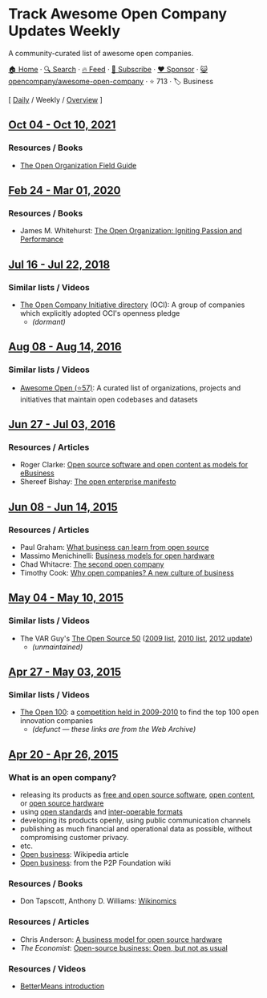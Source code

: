# Track Awesome Open Company Updates Weekly

A community-curated list of awesome open companies.

[🏠 Home](/README.md) · [🔍 Search](https://www.trackawesomelist.com/search/) · [🔥 Feed](https://www.trackawesomelist.com/opencompany/awesome-open-company/week/rss.xml) · [📮 Subscribe](https://trackawesomelist.us17.list-manage.com/subscribe?u=d2f0117aa829c83a63ec63c2f&id=36a103854c) · [❤️  Sponsor](https://github.com/sponsors/theowenyoung) · [😺 opencompany/awesome-open-company](https://github.com/opencompany/awesome-open-company) · ⭐ 713 · 🏷️ Business

[ [Daily](/content/opencompany/awesome-open-company/README.md) / Weekly / [Overview](/content/opencompany/awesome-open-company/readme/README.md) ]

## [Oct 04 - Oct 10, 2021](/content/2021/40/README.md)

### Resources / Books

*   [The Open Organization Field Guide](https://opensource.com/open-organization/resources/field-guide)

## [Feb 24 - Mar 01, 2020](/content/2020/8/README.md)

### Resources / Books

*   James M. Whitehurst: [The Open Organization: Igniting Passion and Performance](https://www.redhat.com/en/explore/the-open-organization-book)

## [Jul 16 - Jul 22, 2018](/content/2018/29/README.md)

### Similar lists / Videos

*   [The Open Company Initiative directory](http://www.opencompany.org/directory/) (OCI):
    A group of companies which explicitly adopted OCI's openness pledge
    *   *(dormant)*

## [Aug 08 - Aug 14, 2016](/content/2016/32/README.md)

### Similar lists / Videos

*   [Awesome Open (⭐57)](https://github.com/paulhendricks/awesome-open):
    A curated list of organizations, projects and initiatives that maintain open codebases and datasets

## [Jun 27 - Jul 03, 2016](/content/2016/26/README.md)

### Resources / Articles

*   Roger Clarke: [Open source software and open content as models for eBusiness](http://www.rogerclarke.com/EC/Bled04.html)
*   Shereef Bishay: [The open enterprise manifesto](http://www.opencompany.org/resources/whitepaper.pdf)

## [Jun 08 - Jun 14, 2015](/content/2015/23/README.md)

### Resources / Articles

*   Paul Graham: [What business can learn from open source](http://www.paulgraham.com/opensource.html)
*   Massimo Menichinelli: [Business models for open hardware](http://www.openp2pdesign.org/2011/open-design/business-models-for-open-hardware/)
*   Chad Whitacre: [The second open company](https://medium.com/gratipay-blog/the-second-open-company-4cbab7ca1a47)
*   Timothy Cook: [Why open companies? A new culture of business](https://medium.com/open-companies/why-open-companies-fdb74d1b4f0f)

## [May 04 - May 10, 2015](/content/2015/18/README.md)

### Similar lists / Videos

*   The VAR Guy's [The Open Source 50](http://thevarguy.com/var-guy/var-guys-open-source-50) ([2009 list](http://wayback.archive.org/web/20121118155240/http://www.thevarguy.com/the-open-source-50/the-open-source-50-listed-a-to-z/), [2010 list](http://wayback.archive.org/web/20120509194329/http://www.thevarguy.com/the-open-source-50/the-open-source-50-a-to-z-2010-edition/), [2012 update](http://thevarguy.com/open-source-application-software-companies/top-50-open-source-companies-where-are-they-now))
    *   *(unmaintained)*

## [Apr 27 - May 03, 2015](/content/2015/17/README.md)

### Similar lists / Videos

*   [The Open 100](http://wayback.archive.org/web/20110824041839/http://www.openbusiness.cc/category/directory/openbusiness/): a [competition held in 2009-2010](http://wayback.archive.org/web/20120727175118/http://www.openbusiness.cc/open100/about/) to find the top 100 open innovation companies
    *   *(defunct — these links are from the Web Archive)*

## [Apr 20 - Apr 26, 2015](/content/2015/16/README.md)

### What is an open company?

*   releasing its products as
    [free and open source software](https://en.wikipedia.org/wiki/Free_and_open-source_software),
    [open content](https://en.wikipedia.org/wiki/Free_content),
    or [open source hardware](https://en.wikipedia.org/wiki/Open-source_hardware)
*   using [open standards](https://en.wikipedia.org/wiki/Open_standard)
    and [inter-operable formats](https://en.wikipedia.org/wiki/Interoperability)
*   developing its products openly, using public communication channels
*   publishing as much financial and operational data as possible, without compromising customer privacy.
*   etc.
*   [Open business](https://en.wikipedia.org/wiki/Open_business): Wikipedia article
*   [Open business](http://p2pfoundation.net/Open_Business): from the P2P Foundation wiki

### Resources / Books

*   Don Tapscott, Anthony D. Williams: [Wikinomics](https://en.wikipedia.org/wiki/Wikinomics)

### Resources / Articles

*   Chris Anderson: [A business model for open source hardware](http://www.longtail.com/the_long_tail/2009/01/a-business-mode.html)
*   *The Economist*: [Open-source business: Open, but not as usual](http://www.economist.com/node/5624944)

### Resources / Videos

*   [BetterMeans introduction](https://www.youtube.com/watch?v=MAlnMWlvw9g)